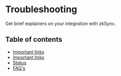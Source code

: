 # Troubleshooting

Get brief explainers on your integration with zkSync.




## Table of contents

- [Important links](./troubleshooting/important-links.md)
- [Important links](./troubleshooting/important-links.md)
- [Status](./troubleshooting/status.md)
- [FAQ's](./troubleshooting/faq/known-issues.md)

